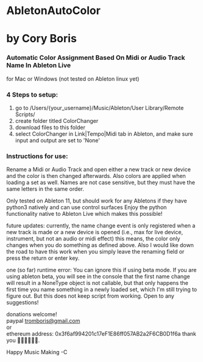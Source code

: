 # AbletonAutoColor
# by Cory Boris  
### Automatic Color Assignment Based On Midi or Audio Track Name In Ableton Live

for Mac or Windows (not tested on Ableton linux yet)

### 4 Steps to setup:
1. go to /Users/{your_username}/Music/Ableton/User Library/Remote Scripts/
2. create folder titled ColorChanger
3. download files to this folder
4. select ColorChanger in Link|Tempo|Midi tab in Ableton, and make sure input and output are set to 'None'

### Instructions for use:
Rename a Midi or Audio Track and open either a new track or new device and the color is then changed afterwards. Also colors are applied when loading a set as well. Names are not case sensitive, but they must have the same letters in the same order.

Only tested on Ableton 11, but should work for any Abletons if they have python3 natively and can use control surfaces
Enjoy the python functionality native to Ableton Live which makes this possible!



future updates:
currently, the name change event is only registered when a new track is made or a new device is opened (i.e., max for live device, instrument, but not an audio or midi effect)
this means, the color only changes when you do something as defined above. Also I would like down the road to have this work when you simply leave the renaming field or press the return or enter key.

one (so far) runtime error:
You can ignore this if using beta mode. If you are using ableton beta, you will see in the console that the first name change will result in a NoneType object is not callable, but that only happens the first time you name something in a newly loaded set, which I'm still trying to figure out. But this does not keep script from working. Open to any suggestions!

donations welcome!  
paypal tromboris@gmail.com  
or  
ethereum address: 0x3f6af994201c17eF1E86ff057AB2a2F6CB0D1f6a
thank you 🥰🔥✌🏻🙏🏻.

Happy Music Making
-C
